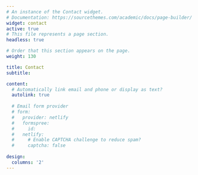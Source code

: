 ```yaml
---
# An instance of the Contact widget.
# Documentation: https://sourcethemes.com/academic/docs/page-builder/
widget: contact
active: true
# This file represents a page section.
headless: true

# Order that this section appears on the page.
weight: 130

title: Contact
subtitle:

content:
  # Automatically link email and phone or display as text?
  autolink: true
  
  # Email form provider
  # form:
  #   provider: netlify
  #   formspree:
  #     id:
  #   netlify:
  #     # Enable CAPTCHA challenge to reduce spam?
  #     captcha: false
  
design:
  columns: '2'
---
```

